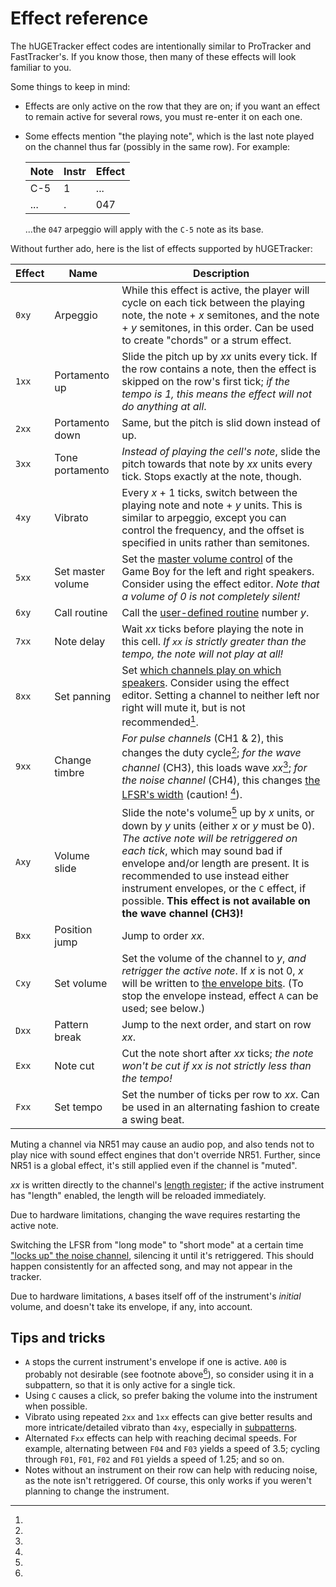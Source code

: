 # Effect reference

The hUGETracker effect codes are intentionally similar to ProTracker and FastTracker's.
If you know those, then many of these effects will look familiar to you.

Some things to keep in mind:
- Effects are only active on the row that they are on; if you want an effect to remain active for several rows, you must re-enter it on each one.
- Some effects mention "the playing note", which is the last note played on the channel thus far (possibly in the same row).
  For example:

  Note | Instr | Effect
  -----|-------|-------
  C-5  |  1    | ...
  ...  |  .    | 047

  ...the `047` arpeggio will apply with the `C-5` note as its base.

Without further ado, here is the list of effects supported by hUGETracker:

Effect | Name              | Description
-------|-------------------|------------
`0xy`  | Arpeggio          | While this effect is active, the player will cycle on each tick between the playing note, the note + <var>x</var> semitones, and the note + <var>y</var> semitones, in this order. Can be used to create "chords" or a strum effect.
`1xx`  | Portamento up     | Slide the pitch up by <var>xx</var> units every tick. If the row contains a note, then the effect is skipped on the row's first tick; *if the tempo is 1, this means the effect will not do anything at all*.
`2xx`  | Portamento down   | Same, but the pitch is slid down instead of up.
`3xx`  | Tone portamento   | *Instead of playing the cell's note*, slide the pitch towards that note by <var>xx</var> units every tick. Stops exactly at the note, though.
`4xy`  | Vibrato           | Every <var>x</var> + 1 ticks, switch between the playing note and note + <var>y</var> units. This is similar to arpeggio, except you can control the frequency, and the offset is specified in units rather than semitones.
`5xx`  | Set master volume | Set the [master volume control][NR50] of the Game Boy for the left and right speakers. Consider using the effect editor. *Note that a volume of 0 is not completely silent!*
`6xy`  | Call routine      | Call the [user-defined routine](./routines.md) number <var>y</var>.
`7xx`  | Note delay        | Wait <var>xx</var> ticks before playing the note in this cell. *If `xx` is strictly greater than the tempo, the note will not play at all!*
`8xx`  | Set panning       | Set [which channels play on which speakers][NR51]. Consider using the effect editor. Setting a channel to neither left nor right will mute it, but is not recommended[^nr51_mute].
`9xx`  | Change timbre    | *For pulse channels* (CH1 &amp; 2), this changes the duty cycle[^nrx1]; *for the wave channel* (CH3), this loads wave <var>xx</var>[^wave_retrig]; *for the noise channel* (CH4), this changes [the LFSR's width][NR43] (caution! [^lfsr_lockup]).
`Axy`  | Volume slide      | Slide the note's volume[^slide_base] up by <var>x</var> units, or down by <var>y</var> units (either <var>x</var> or <var>y</var> must be 0). *The active note will be retriggered on each tick*, which may sound bad if envelope and/or length are present. It is recommended to use instead either instrument envelopes, or the `C` effect, if possible. **This effect is not available on the wave channel (CH3)!**
`Bxx`  | Position jump     | Jump to order <var>xx</var>.
`Cxy`  | Set volume        | Set the volume of the channel to <var>y</var>, *and retrigger the active note*. If <var>x</var> is not 0, <var>x</var> will be written to [the envelope bits][NR12]. (To stop the envelope instead, effect `A` can be used; see below.)
`Dxx`  | Pattern break     | Jump to the next order, and start on row <var>xx</var>.
`Exx`  | Note cut          | Cut the note short after <var>xx</var> ticks; *the note won't be cut if <var>xx</var> is not strictly less than the tempo!*
`Fxx`  | Set tempo         | Set the number of ticks per row to <var>xx</var>. Can be used in an alternating fashion to create a swing beat.

[^nr51_mute]:
Muting a channel via NR51 may cause an audio pop, and also tends not to play nice with sound effect engines that don't override NR51.
Further, since NR51 is a global effect, it's still applied even if the channel is "muted".

[^nrx1]:
<var>xx</var> is written directly to the channel's [length register][NR11]; if the active instrument has "length" enabled, the length will be reloaded immediately.

[^wave_retrig]:
Due to hardware limitations, changing the wave requires restarting the active note.

[^lfsr_lockup]:
Switching the LFSR from "long mode" to "short mode" at a certain time ["locks up" the noise channel](https://gbdev.io/pandocs/Audio_details.html#noise-channel-ch4), silencing it until it's retriggered.
This should happen consistently for an affected song, and may not appear in the tracker.

[^slide_base]:
Due to hardware limitations, `A` bases itself off of the instrument's *initial* volume, and doesn't take its envelope, if any, into account.

## Tips and tricks

- `A` stops the current instrument's envelope if one is active.
  `A00` is probably not desirable (see footnote above[^slide_base]), so consider using it in a subpattern, so that it is only active for a single tick.
- Using `C` causes a click, so prefer baking the volume into the instrument when possible.
- Vibrato using repeated `2xx` and `1xx` effects can give better results and more intricate/detailed vibrato than `4xy`, especially in [subpatterns](./subpatterns.md).
- Alternated `Fxx` effects can help with reaching decimal speeds. For example, alternating between `F04` and `F03` yields a speed of 3.5; cycling through `F01`, `F01`, `F02` and `F01` yields a speed of 1.25; and so on.
- Notes without an instrument on their row can help with reducing noise, as the note isn't retriggered.
  Of course, this only works if you weren't planning to change the instrument.

[NR11]: https://gbdev.io/pandocs/Audio_Registers.html#ff11--nr11-channel-1-length-timer--duty-cycle
[NR12]: https://gbdev.io/pandocs/Audio_Registers.html#ff12--nr12-channel-1-volume--envelope
[NR43]: https://gbdev.io/pandocs/Audio_Registers.html#ff22--nr43-channel-4-frequency--randomness
[NR50]: https://gbdev.io/pandocs/Audio_Registers.html#ff24--nr50-master-volume--vin-panning
[NR51]: https://gbdev.io/pandocs/Audio_Registers.html#ff25--nr51-sound-panning

